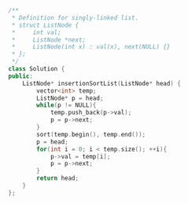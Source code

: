 <!--
 * @Author: your name
 * @Date: 2020-11-20 14:21:08
 * @LastEditTime: 2020-11-20 14:21:18
 * @LastEditors: Please set LastEditors
 * @Description: In User Settings Edit
 * @FilePath: /projects/leetcode/147. 对链表进行插入排序.md
-->
```c++
/**
 * Definition for singly-linked list.
 * struct ListNode {
 *     int val;
 *     ListNode *next;
 *     ListNode(int x) : val(x), next(NULL) {}
 * };
 */
class Solution {
public:
    ListNode* insertionSortList(ListNode* head) {
        vector<int> temp;
        ListNode* p = head;
        while(p != NULL){
            temp.push_back(p->val);
            p = p->next;
        }
        sort(temp.begin(), temp.end());
        p = head;
        for(int i = 0; i < temp.size(); ++i){
            p->val = temp[i];
            p = p->next;
        }
        return head;
    }
};
```